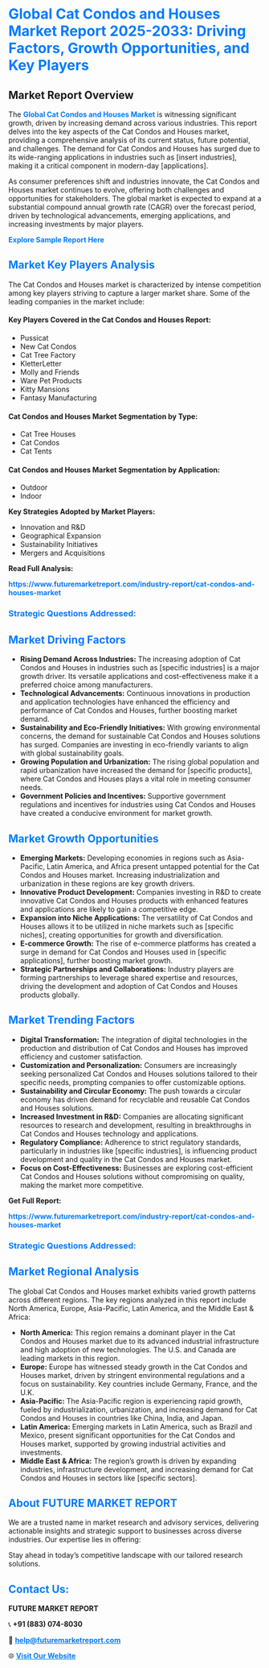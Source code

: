 <h1 style="color: #007BFF;">Global Cat Condos and Houses Market Report 2025-2033: Driving Factors, Growth Opportunities, and Key Players</h1>

<section id="overview">
<h2>Market Report Overview</h2>
<p>The <a href="https://www.futuremarketreport.com/industry-report/cat-condos-and-houses-market" style="color: #007BFF; text-decoration: none;"><strong>Global Cat Condos and Houses Market</strong></a> is witnessing significant growth, driven by increasing demand across various industries. This report delves into the key aspects of the Cat Condos and Houses market, providing a comprehensive analysis of its current status, future potential, and challenges. The demand for Cat Condos and Houses has surged due to its wide-ranging applications in industries such as [insert industries], making it a critical component in modern-day [applications].</p>
<p>As consumer preferences shift and industries innovate, the Cat Condos and Houses market continues to evolve, offering both challenges and opportunities for stakeholders. The global market is expected to expand at a substantial compound annual growth rate (CAGR) over the forecast period, driven by technological advancements, emerging applications, and increasing investments by major players.</p>
</section>

<section id="overview">
<p><a href="https://www.futuremarketreport.com/request-sample/reportId=61886" style="color: #007BFF; text-decoration: none;"><strong>Explore Sample Report Here</strong></a></p>
</section>

<section id="key-players">
<h2 style="color: #007BFF;">Market Key Players Analysis</h2>
<p>The Cat Condos and Houses market is characterized by intense competition among key players striving to capture a larger market share. Some of the leading companies in the market include:</p>
<h4>Key Players Covered in the Cat Condos and Houses Report:</h4>
<ul><li>Pussicat</li><li>New Cat Condos</li><li>Cat Tree Factory</li><li>KletterLetter</li><li>Molly and Friends</li><li>Ware Pet Products</li><li>Kitty Mansions</li><li>Fantasy Manufacturing</li></ul>
<h4>Cat Condos and Houses Market Segmentation by Type:</h4>
<ul><li>Cat Tree Houses</li><li>Cat Condos</li><li>Cat Tents</li></ul>

<h4>Cat Condos and Houses Market Segmentation by Application:</h4>
<ul><li>Outdoor</li><li>Indoor</li></ul>
<p><strong>Key Strategies Adopted by Market Players:</strong></p>
<ul>
<li>Innovation and R&D</li>
<li>Geographical Expansion</li>
<li>Sustainability Initiatives</li>
<li>Mergers and Acquisitions</li>
</ul>
</section>

<section>
<p><strong>Read Full Analysis: </strong></p><a href="https://www.futuremarketreport.com/industry-report/cat-condos-and-houses-market" style="color: #007BFF; text-decoration: none;"><strong>https://www.futuremarketreport.com/industry-report/cat-condos-and-houses-market</strong></a>
<h3 style="color: #007BFF;">Strategic Questions Addressed:</h3>
</section>

<section id="driving-factors">
<h2 style="color: #007BFF;">Market Driving Factors</h2>
<ul>
<li><strong>Rising Demand Across Industries:</strong> The increasing adoption of Cat Condos and Houses in industries such as [specific industries] is a major growth driver. Its versatile applications and cost-effectiveness make it a preferred choice among manufacturers.</li>
<li><strong>Technological Advancements:</strong> Continuous innovations in production and application technologies have enhanced the efficiency and performance of Cat Condos and Houses, further boosting market demand.</li>
<li><strong>Sustainability and Eco-Friendly Initiatives:</strong> With growing environmental concerns, the demand for sustainable Cat Condos and Houses solutions has surged. Companies are investing in eco-friendly variants to align with global sustainability goals.</li>
<li><strong>Growing Population and Urbanization:</strong> The rising global population and rapid urbanization have increased the demand for [specific products], where Cat Condos and Houses plays a vital role in meeting consumer needs.</li>
<li><strong>Government Policies and Incentives:</strong> Supportive government regulations and incentives for industries using Cat Condos and Houses have created a conducive environment for market growth.</li>
</ul>
</section>

<section id="growth-opportunities">
<h2 style="color: #007BFF;">Market Growth Opportunities</h2>
<ul>
<li><strong>Emerging Markets:</strong> Developing economies in regions such as Asia-Pacific, Latin America, and Africa present untapped potential for the Cat Condos and Houses market. Increasing industrialization and urbanization in these regions are key growth drivers.</li>
<li><strong>Innovative Product Development:</strong> Companies investing in R&D to create innovative Cat Condos and Houses products with enhanced features and applications are likely to gain a competitive edge.</li>
<li><strong>Expansion into Niche Applications:</strong> The versatility of Cat Condos and Houses allows it to be utilized in niche markets such as [specific niches], creating opportunities for growth and diversification.</li>
<li><strong>E-commerce Growth:</strong> The rise of e-commerce platforms has created a surge in demand for Cat Condos and Houses used in [specific applications], further boosting market growth.</li>
<li><strong>Strategic Partnerships and Collaborations:</strong> Industry players are forming partnerships to leverage shared expertise and resources, driving the development and adoption of Cat Condos and Houses products globally.</li>
</ul>
</section>

<section id="trending-factors">
<h2 style="color: #007BFF;">Market Trending Factors</h2>
<ul>
<li><strong>Digital Transformation:</strong> The integration of digital technologies in the production and distribution of Cat Condos and Houses has improved efficiency and customer satisfaction.</li>
<li><strong>Customization and Personalization:</strong> Consumers are increasingly seeking personalized Cat Condos and Houses solutions tailored to their specific needs, prompting companies to offer customizable options.</li>
<li><strong>Sustainability and Circular Economy:</strong> The push towards a circular economy has driven demand for recyclable and reusable Cat Condos and Houses solutions.</li>
<li><strong>Increased Investment in R&D:</strong> Companies are allocating significant resources to research and development, resulting in breakthroughs in Cat Condos and Houses technology and applications.</li>
<li><strong>Regulatory Compliance:</strong> Adherence to strict regulatory standards, particularly in industries like [specific industries], is influencing product development and quality in the Cat Condos and Houses market.</li>
<li><strong>Focus on Cost-Effectiveness:</strong> Businesses are exploring cost-efficient Cat Condos and Houses solutions without compromising on quality, making the market more competitive.</li>
</ul>
</section>

<section>
<p><strong>Get Full Report: </strong></p><a href="https://www.futuremarketreport.com/industry-report/cat-condos-and-houses-market" style="color: #007BFF; text-decoration: none;"><strong>https://www.futuremarketreport.com/industry-report/cat-condos-and-houses-market</strong></a>
<h3 style="color: #007BFF;">Strategic Questions Addressed:</h3>
</section>


<section id="regional-analysis">
<h2 style="color: #007BFF;">Market Regional Analysis</h2>
<p>The global Cat Condos and Houses market exhibits varied growth patterns across different regions. The key regions analyzed in this report include North America, Europe, Asia-Pacific, Latin America, and the Middle East & Africa:</p>
<ul>
<li><strong>North America:</strong> This region remains a dominant player in the Cat Condos and Houses market due to its advanced industrial infrastructure and high adoption of new technologies. The U.S. and Canada are leading markets in this region.</li>
<li><strong>Europe:</strong> Europe has witnessed steady growth in the Cat Condos and Houses market, driven by stringent environmental regulations and a focus on sustainability. Key countries include Germany, France, and the U.K.</li>
<li><strong>Asia-Pacific:</strong> The Asia-Pacific region is experiencing rapid growth, fueled by industrialization, urbanization, and increasing demand for Cat Condos and Houses in countries like China, India, and Japan.</li>
<li><strong>Latin America:</strong> Emerging markets in Latin America, such as Brazil and Mexico, present significant opportunities for the Cat Condos and Houses market, supported by growing industrial activities and investments.</li>
<li><strong>Middle East & Africa:</strong> The region’s growth is driven by expanding industries, infrastructure development, and increasing demand for Cat Condos and Houses in sectors like [specific sectors].</li>
</ul>
</section>

<footer>
<h2 style="color: #007BFF;">About FUTURE MARKET REPORT</h2>
<p>We are a trusted name in market research and advisory services, delivering actionable insights and strategic support to businesses across diverse industries. Our expertise lies in offering:</p>

<p>Stay ahead in today’s competitive landscape with our tailored research solutions.</p>

<h2 style="color: #007BFF;">Contact Us:</h2>
<p><strong>FUTURE MARKET REPORT</strong></p>
<p>📞 <strong>+91 (883) 074-8030</strong></p>
<p>📧 <strong><a href="mailto:help@futuremarketreport.com" style="color: #007BFF;">help@futuremarketreport.com</a></strong></p>
<p>🌐 <strong><a href="https://www.futuremarketreport.com/" style="color: #007BFF;">Visit Our Website</a></strong></p>
</footer>